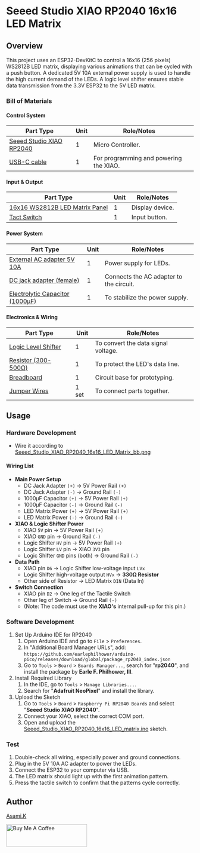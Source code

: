 # Seeed Studio XIAO RP2040 16x16 LED Matrix

## Overview

This project uses an ESP32-DevKitC to control a 16x16 (256 pixels) WS2812B LED matrix, displaying various animations that can be cycled with a push button. A dedicated 5V 10A external power supply is used to handle the high current demand of the LEDs. A logic level shifter ensures stable data transmission from the 3.3V ESP32 to the 5V LED matrix.

<!-- **Click to watch on YouTube**

[![YouTube Video Thumbnail](https://i.ytimg.com/vi/6-BWVaQY8bo/hqdefault.jpg)](https://youtu.be/6-BWVaQY8bo?si=5ha3Cig4YXMKvDc2) -->


### Bill of Materials

#### Control System

| Part Type                                           | Unit | Role/Notes                             |     |
| --------------------------------------------------- | ---- | -------------------------------------- | --- |
| [Seeed Studio XIAO RP2040](https://amzn.to/3TrkrHs) | 1    | Micro Controller.                      |     |
| [USB-C cable](https://amzn.to/407P2xg)              | 1    | For programming and powering the XIAO. |     |


#### Input & Output

| Part Type                                                 | Unit | Role/Notes      |
| --------------------------------------------------------- | ---- | --------------- |
| [16x16 WS2812B LED Matrix Panel](https://amzn.to/4ebZCcm) | 1    | Display device. |
| [Tact Switch](https://amzn.to/4l5lGrQ)                    | 1    | Input button.   |


#### Power System

| Part Type                                                  | Unit | Role/Notes                              |
| ---------------------------------------------------------- | ---- | --------------------------------------- |
| [External AC adapter 5V 10A](https://amzn.to/4neewTI)      | 1    | Power supply for LEDs.                  |
| [DC jack adapter (female)](https://amzn.to/3IdZI7k)        | 1    | Connects the AC adapter to the circuit. |
| [Electrolytic Capacitor (1000µF)](https://amzn.to/45ZOWLQ) | 1    | To stabilize the power supply.          |


#### Electronics & Wiring

| Part Type                                      | Unit  | Role/Notes                          |
| ---------------------------------------------- | ----- | ----------------------------------- |
| [Logic Level Shifter](https://amzn.to/4eeDyhr) | 1     | To convert the data signal voltage. |
| [Resistor (300-500Ω)](https://amzn.to/4kMejW2) | 1     | To protect the LED's data line.     |
| [Breadboard](https://amzn.to/40bMzlk)          | 1     | Circuit base for prototyping.       |
| [Jumper Wires](https://amzn.to/45voWYC)        | 1 set | To connect parts together.          |


## Usage

### Hardware Development

-  Wire it according to [Seeed_Studio_XIAO_RP2040_16x16_LED_Matrix_bb.png](https://github.com/asamiile/diy-electronics/blob/main/Seeed_Studio_XIAO_RP2040_16x16_LED_Matrix/diagrams/Seeed_Studio_XIAO_RP2040_16x16_LED_Matrix_bb.png)


#### Wiring List

- **Main Power Setup**
  - DC Jack Adapter `(+)` → 5V Power Rail `(+)`
  - DC Jack Adapter `(-)` → Ground Rail `(-)`
  - 1000µF Capacitor `(+)` → 5V Power Rail `(+)`
  - 1000µF Capacitor `(-)` → Ground Rail `(-)`
  - LED Matrix Power `(+)` → 5V Power Rail `(+)`
  - LED Matrix Power `(-)` → Ground Rail `(-)`
- **XIAO & Logic Shifter Power**
  - XIAO `5V` pin → 5V Power Rail `(+)`
  - XIAO `GND` pin → Ground Rail `(-)`
  - Logic Shifter `HV` pin → 5V Power Rail `(+)`
  - Logic Shifter `LV` pin → XIAO `3V3` pin
  - Logic Shifter `GND` pins (both) → Ground Rail `(-)`
- **Data Path**
  - XIAO pin `D6` → Logic Shifter low-voltage input `LVx`
  - Logic Shifter high-voltage output `HVx` → **330Ω Resistor**
  - Other side of Resistor → LED Matrix `DIN` (Data In)
- **Switch Connection**
  - XIAO pin `D2` → One leg of the Tactile Switch
  - Other leg of Switch → Ground Rail `(-)`
  - (Note: The code must use the **XIAO's** internal pull-up for this pin.)


### Software Development

1. Set Up Arduino IDE for RP2040
   1. Open Arduino IDE and go to `File` > `Preferences`.
   2. In "Additional Board Manager URLs", add: `https://github.com/earlephilhower/arduino-pico/releases/download/global/package_rp2040_index.json`
   3. Go to `Tools` > `Board` > `Boards Manager...`, search for "**rp2040**", and install the package by **Earle F. Philhower, III**.
2.  Install Required Library
    1.  In the IDE, go to `Tools` > `Manage Libraries...`.
    2.  Search for "**Adafruit NeoPixel**" and install the library.
3.  Upload the Sketch
    1.  Go to `Tools` > `Board` > `Raspberry Pi RP2040 Boards` and select "**Seeed Studio XIAO RP2040**".
    2.  Connect your XIAO, select the correct COM port.
    3.  Open and upload the [Seeed_Studio_XIAO_RP2040_16x16_LED_matrix.ino]() sketch.


### Test

1. Double-check all wiring, especially power and ground connections.
2. Plug in the 5V 10A AC adapter to power the LEDs.
3. Connect the ESP32 to your computer via USB.
4. The LED matrix should light up with the first animation pattern.
5. Press the tactile switch to confirm that the patterns cycle correctly.


## Author

[Asami.K](https://asami.tokyo/)

<a href="https://www.buymeacoffee.com/asamiile" target="_blank"><img src="https://cdn.buymeacoffee.com/buttons/v2/default-yellow.png" alt="Buy Me A Coffee" style="height: 60px !important;width: 217px !important;" ></a>
